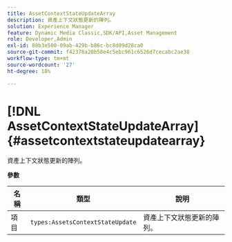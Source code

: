 ```yaml
---
title: AssetContextStateUpdateArray
description: 資產上下文狀態更新的陣列。
solution: Experience Manager
feature: Dynamic Media Classic,SDK/API,Asset Management
role: Developer,Admin
exl-id: 80b3e500-09ab-429b-b86c-bc8d09d28ca0
source-git-commit: f42378a20b58e4c5ebc961c6526d7cecabc2ae38
workflow-type: tm+mt
source-wordcount: '27'
ht-degree: 18%

---
```


# [!DNL AssetContextStateUpdateArray]{#assetcontextstateupdatearray}

資產上下文狀態更新的陣列。

**參數**

| 名稱 | 類型 | 說明 |
|---|---|---|
| 項目 | `types:AssetsContextStateUpdate` | 資產上下文狀態更新的陣列。 |
